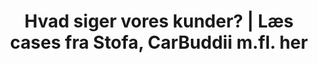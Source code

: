 ---
title: "Hvad siger vores kunder? | Læs cases fra Stofa, CarBuddii m.fl. her"
pagetitle: "Hvad siger vores kunder? | Læs cases fra Stofa, CarBuddii m.fl. her"
description: "I årenes løb har vi hjulpet mange virksomheder med appudvikling og websystemer. Læs nogle af vores cases her."
standardPage: true
contentUrl: "cases"
showCaseSection: true
---